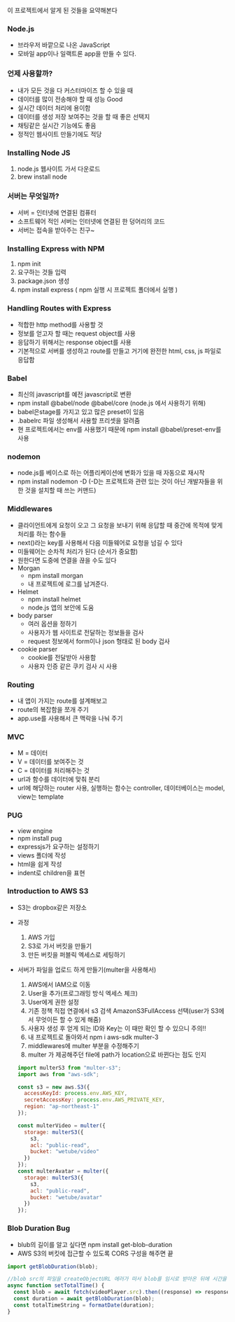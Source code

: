 이 프로젝트에서 알게 된 것들을 요약해본다

### Node.js

- 브라우저 바깥으로 나온 JavaScript
- 모바일 app이나 일랙트론 app을 만들 수 있다.

### 언제 사용할까?

- 내가 모든 것을 다 커스터마이즈 할 수 있을 때
- 데이터를 많이 전송해야 할 때 성능 Good
- 실시간 데이터 처리에 용이함
- 데이터를 생성 저장 보여주는 것을 할 때 좋은 선택지
- 채팅같은 실시간 기능에도 좋음
- 정적인 웹사이트 만들기에도 적당

### Installing Node JS

1. node.js 웹사이트 가서 다운로드
2. brew install node

### 서버는 무엇일까?

- 서버 = 인터넷에 연결된 컴퓨터
- 소프트웨어 적인 서버는 인터넷에 연결된 한 덩어리의 코드
- 서버는 접속을 받아주는 친구~

### Installing Express with NPM

1. npm init
2. 요구하는 것들 입력
3. package.json 생성
4. npm install express ( npm 실행 시 프로젝트 폴더에서 실행 )

### Handling Routes with Express

- 적합한 http method를 사용할 것
- 정보를 얻고자 할 때는 request object를 사용
- 응답하기 위해서는 response object를 사용
- 기본적으로 서버를 생성하고 route를 만들고 거기에 완전한 html, css, js 파일로 응답함

### Babel

- 최신의 javascript를 예전 javascript로 변환
- npm install @babel/node @babel/core (node.js 에서 사용하기 위해)
- babel은stage를 가지고 있고 많은 preset이 있음
- .babelrc 파일 생성해서 사용할 프리셋을 알려줌
- 현 프로젝트에서는 env를 사용했기 때문에 npm install @babel/preset-env를 사용

### nodemon

- node.js를 베이스로 하는 어플리케이션에 변화가 있을 때 자동으로 재시작
- npm install nodemon -D (-D는 프로젝트와 관련 있는 것이 아닌 개발자들을 위한 것을 설치할 때 쓰는 커맨드)

### Middlewares

- 클라이언트에게 요청이 오고 그 요청을 보내기 위해 응답할 때 중간에 목적에 맞게 처리를 하는 함수들
- next()라는 key를 사용해서 다음 미들웨어로 요청을 넘길 수 있다
- 미들웨어는 순차적 처리가 된다 (순서가 중요함)
- 원한다면 도중에 연결을 끊을 수도 있다
- Morgan
    - npm install morgan
    - 내 프로젝트에 로그를 남겨준다.
- Helmet
    - npm install helmet
    - node.js 앱의 보안에 도움
- body parser
    - 여러 옵션을 정하기
    - 사용자가 웹 사이트로 전달하는 정보들을 검사
    - request 정보에서 form이나 json 형태로 된 body 겁사
- cookie parser
    - cookie를 전달받아 사용함
    - 사용자 인증 같은 쿠키 검사 시 사용

### Routing

- 내 앱이 가지는 route를 설계해보고
- route의 복잡함을 쪼개 주기
- app.use를 사용해서 큰 맥락을 나눠 주기

### MVC

- M = 데이터
- V = 데이터를 보여주는 것
- C = 데이터를 처리해주는 것
- url과 함수를  데이터에 맞춰 분리
- url에 해당하는 router 사용, 실행하는 함수는 controller, 데이터베이스는 model, view는 template

### PUG

- view engine
- npm install pug
- expressjs가 요구하는 설정하기
- views 폴더에 작성
- html을 쉽게 작성
- indent로 children을 표현

### Introduction to AWS S3

- S3는 dropbox같은 저장소
- 과정
    1. AWS 가입
    2. S3로 가서 버킷을 만들기
    3. 만든 버킷을 퍼블릭 엑세스로 세팅하기

- 서버가 파일을 업로드 하게 만들기(multer을 사용해서)
    1. AWS에서 IAM으로 이동
    2. User을 추가(프로그래밍 방식 엑세스 체크)
    3. User에게 권한 설정
    4. 기존 정책 직접 연결에서 s3 검색 AmazonS3FullAccess 선택(user가 S3에서 무엇이든 할 수 있게 해줌)
    5. 사용자 생성 후 얻게 되는 ID와 Key는 이 때만 확인 할 수 있으니 주의!!
    6. 내 프로젝트로 돌아와서 npm i aws-sdk multer-3
    7. middlewares에 multer 부분을 수정해주기
    8. multer 가 제공해주던 file에 path가 location으로 바뀐다는 점도 인지

    ```jsx
    import multerS3 from "multer-s3";
    import aws from "aws-sdk";

    const s3 = new aws.S3({
      accessKeyId: process.env.AWS_KEY,
      secretAccessKey: process.env.AWS_PRIVATE_KEY,
      region: "ap-northeast-1"
    });

    const multerVideo = multer({
      storage: multerS3({
        s3,
        acl: "public-read",
        bucket: "wetube/video"
      })
    });
    const multerAvatar = multer({
      storage: multerS3({
        s3,
        acl: "public-read",
        bucket: "wetube/avatar"
      })
    });
    ```

### Blob Duration Bug

- blub의 길이를 알고 싶다면 npm install get-blob-duration
- AWS S3의 버킷에 접근할 수 있도록 CORS 구성을 해주면 끝

```jsx
import getBlobDuration(blob);

//blob src의 파일을 createObjectURL 에러가 떠서 blob를 임시로 받아온 뒤에 시간을 알아내도록 했다.
async function setTotalTime() {
  const blob = await fetch(videoPlayer.src).then((response) => response.blob());
  const duration = await getBlobDuration(blob);
  const totalTimeString = formatDate(duration);
}
```
